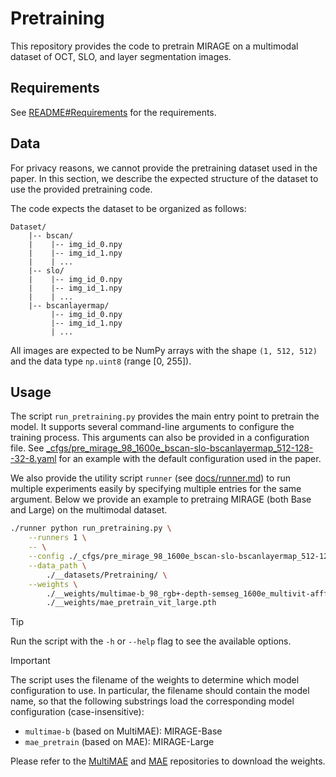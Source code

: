 # Pretraining

This repository provides the code to pretrain MIRAGE on a multimodal dataset of OCT, SLO, and layer segmentation images.


## Requirements

See [README#Requirements](../README.md#requirements) for the requirements.


## Data

For privacy reasons, we cannot provide the pretraining dataset used in the paper. In this section, we describe the expected structure of the dataset to use the provided pretraining code.

The code expects the dataset to be organized as follows:

```text
Dataset/
    |-- bscan/
    |    |-- img_id_0.npy
    |    |-- img_id_1.npy
    |    | ...
    |-- slo/
    |    |-- img_id_0.npy
    |    |-- img_id_1.npy
    |    | ...
    |-- bscanlayermap/
         |-- img_id_0.npy
         |-- img_id_1.npy
         | ...
```

All images are expected to be NumPy arrays with the shape `(1, 512, 512)` and the data type `np.uint8` (range [0, 255]).


## Usage

The script `run_pretraining.py` provides the main entry point to pretrain the model. It supports several command-line arguments to configure the training process.
This arguments can also be provided in a configuration file. See [_cfgs/pre_mirage_98_1600e_bscan-slo-bscanlayermap_512-128--32-8.yaml](../_cfgs/pre_mirage_98_1600e_bscan-slo-bscanlayermap_512-128--32-8.yaml) for an example with the default configuration used in the paper.

We also provide the utility script `runner` (see [docs/runner.md](../docs/runner.md)) to run multiple experiments easily by specifying multiple entries for the same argument.
Below we provide an example to pretraing MIRAGE (both Base and Large) on the multimodal dataset.


```bash
./runner python run_pretraining.py \
    --runners 1 \
    -- \
    --config ./_cfgs/pre_mirage_98_1600e_bscan-slo-bscanlayermap_512-128--32-8.yaml \
    --data_path \
        ./__datasets/Pretraining/ \
    --weights \
        ./__weights/multimae-b_98_rgb+-depth-semseg_1600e_multivit-afff3f8c.pth \
        ./__weights/mae_pretrain_vit_large.pth
```

> [!TIP]
> Run the script with the `-h` or `--help` flag to see the available options.


> [!IMPORTANT]
> The script uses the filename of the weights to determine which model configuration to use. In particular, the filename should contain the model name, so that the following substrings load the corresponding model configuration (case-insensitive):
>
> - `multimae-b` (based on MultiMAE): MIRAGE-Base
> - `mae_pretrain` (based on MAE): MIRAGE-Large
>
> Please refer to the [MultiMAE](https://github.com/EPFL-VILAB/MultiMAE) and [MAE](https://github.com/facebookresearch/mae) repositories to download the weights.

